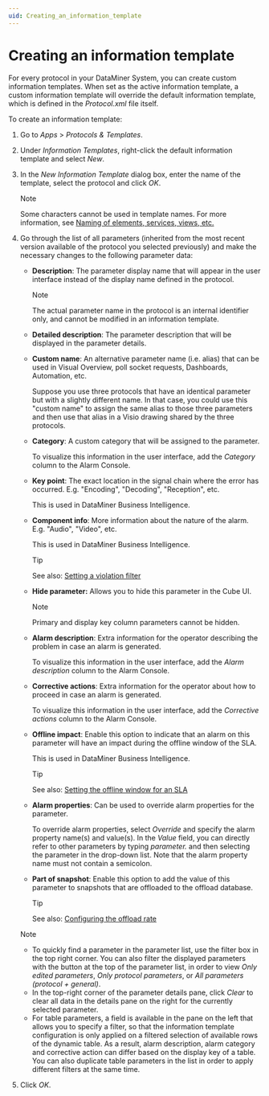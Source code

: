 ```yaml
---
uid: Creating_an_information_template
---
```


# Creating an information template

For every protocol in your DataMiner System, you can create custom information templates. When set as the active information template, a custom information template will override the default information template, which is defined in the *Protocol.xml* file itself.

To create an information template:

1. Go to *Apps* > *Protocols & Templates*.

1. Under *Information Templates*, right-click the default information template and select *New*.

1. In the *New Information Template* dialog box, enter the name of the template, select the protocol and click *OK*.

   > [!NOTE]
   > Some characters cannot be used in template names. For more information, see [Naming of elements, services, views, etc.](xref:NamingConventions#naming-of-elements-services-views-etc)

1. Go through the list of all parameters (inherited from the most recent version available of the protocol you selected previously) and make the necessary changes to the following parameter data:

   - **Description**: The parameter display name that will appear in the user interface instead of the display name defined in the protocol.

     > [!NOTE]
     > The actual parameter name in the protocol is an internal identifier only, and cannot be modified in an information template.

   - **Detailed description**: The parameter description that will be displayed in the parameter details.

   - **Custom name**: An alternative parameter name (i.e. alias) that can be used in Visual Overview, poll socket requests, Dashboards, Automation, etc.

     Suppose you use three protocols that have an identical parameter but with a slightly different name. In that case, you could use this "custom name" to assign the same alias to those three parameters and then use that alias in a Visio drawing shared by the three protocols.

   - **Category**: A custom category that will be assigned to the parameter.

     To visualize this information in the user interface, add the *Category* column to the Alarm Console.

   - **Key point**: The exact location in the signal chain where the error has occurred. E.g. "Encoding", "Decoding", "Reception", etc.

     This is used in DataMiner Business Intelligence.

   - **Component info**: More information about the nature of the alarm. E.g. "Audio", "Video", etc.

     This is used in DataMiner Business Intelligence.

     > [!TIP]
     > See also: [Setting a violation filter](xref:Configuring_the_alarm_settings_for_an_SLA#setting-a-violation-filter)

   - **Hide parameter:** Allows you to hide this parameter in the Cube UI.

     > [!NOTE]
     > Primary and display key column parameters cannot be hidden.

   - **Alarm description**: Extra information for the operator describing the problem in case an alarm is generated.

     To visualize this information in the user interface, add the *Alarm description* column to the Alarm Console.

   - **Corrective actions**: Extra information for the operator about how to proceed in case an alarm is generated.

     To visualize this information in the user interface, add the *Corrective actions* column to the Alarm Console.

   - **Offline impact**: Enable this option to indicate that an alarm on this parameter will have an impact during the offline window of the SLA.

     This is used in DataMiner Business Intelligence.

     > [!TIP]
     > See also: [Setting the offline window for an SLA](xref:Setting_the_offline_window_for_an_SLA)

   - **Alarm properties**: Can be used to override alarm properties for the parameter.

     To override alarm properties, select *Override* and specify the alarm property name(s) and value(s). In the *Value* field, you can directly refer to other parameters by typing *parameter.* and then selecting the parameter in the drop-down list. Note that the alarm property name must not contain a semicolon.

   - **Part of snapshot**: Enable this option to add the value of this parameter to snapshots that are offloaded to the offload database.

     > [!TIP]
     > See also: [Configuring the offload rate](xref:Configuring_data_offloads#configuring-the-offload-rate)

    > [!NOTE]
    >
    > - To quickly find a parameter in the parameter list, use the filter box in the top right corner. You can also filter the displayed parameters with the button at the top of the parameter list, in order to view *Only edited parameters*, *Only protocol parameters*, or *All parameters (protocol + general)*.
    > - In the top-right corner of the parameter details pane, click *Clear* to clear all data in the details pane on the right for the currently selected parameter.
    > - For table parameters, a field is available in the pane on the left that allows you to specify a filter, so that the information template configuration is only applied on a filtered selection of available rows of the dynamic table. As a result, alarm description, alarm category and corrective action can differ based on the display key of a table. You can also duplicate table parameters in the list in order to apply different filters at the same time.

1. Click *OK*.

